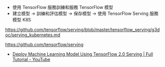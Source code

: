 - 使用 TensorFlow 服務訓練和服務 TensorFlow 模型
- 建立模型 -> 訓練和評估模型 -> 保存模型 -> 使用 TensorFlow Serving 服務模型
  K8S

<https://github.com/tensorflow/serving/blob/master/tensorflow_serving/g3doc/serving_kubernetes.md>

<https://github.com/tensorflow/serving>

- [Deploy Machine Learning Model Using TensorFlow 2.0 Serving | Full Tutorial - YouTube](https://www.youtube.com/watch?v=zpKm8OxDBwE)
